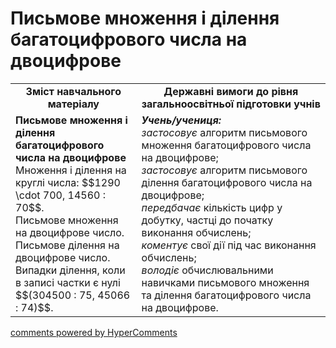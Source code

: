 <div id="hypercomments_widget" class="js-hypercomments-widget invisible"></div>

# Письмове множення і ділення багатоцифрового числа на двоцифрове
<table>
  <tr>
    <td width="40%" align="center"><b>Зміст навчального матеріалу<b></td>
    <td width="60%" align="center"><b>Державні вимоги до рівня загальноосвітньої підготовки учнів</b></td>
  </tr>
  <tr>
    <td width="40%" style="vertical-align:top !important;"><b>Письмове множення і ділення багатоцифрового числа на двоцифрове</b><br>
Множення і ділення  на круглі числа: $$1290 \cdot 700, 14560 : 70$$.<br> 
Письмове множення на двоцифрове число.<br> 
Письмове ділення на двоцифрове число. Випадки ділення, коли в записі частки є нулі $$(304500 : 75, 45066 : 74)$$.<br></td>
    <td width="60%" style="vertical-align:top !important;"><i><b>Учень/учениця:</b></i><br>
<i>застосовує</i> алгоритм письмового множення багатоцифрового числа на двоцифрове;<br>
<i>застосовує</i> алгоритм письмового ділення багатоцифрового числа на двоцифрове;<br>
<i>передбачає</i> кількість цифр у добутку, частці до початку виконання обчислень;<br>
<i>коментує</i> свої дії під час виконання обчислень;<br>
<i>володіє</i> обчислювальними навичками письмового множення та ділення багатоцифрового числа на двоцифрове.<br></td>
  </tr>
</table>

<div class="js-hypercomments-container">
    <a href="http://hypercomments.com" class="hc-link" title="comments widget">comments powered by HyperComments</a>
</div>